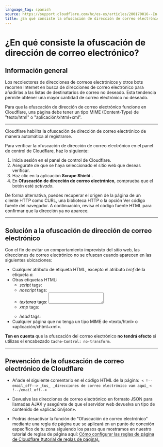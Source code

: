 ```yaml
---
language_tag: spanish
source: https://support.cloudflare.com/hc/es-es/articles/200170016--En-qu%C3%A9-consiste-la-ofuscaci%C3%B3n-de-direcci%C3%B3n-de-correo-electr%C3%B3nico-
title: ¿En qué consiste la ofuscación de dirección de correo electrónico
---
```


# ¿En qué consiste la ofuscación de dirección de correo electrónico?



## Información general

Los recolectores de direcciones de correos electrónicos y otros bots recorren Internet en busca de direcciones de correo electrónico para añadirlas a las listas de destinatarios de correo no deseado. Esta tendencia permite obtener una mayor cantidad de correo electrónico no deseado.


Para que la ofuscación de dirección de correo electrónico funcione en Cloudflare, una página debe tener un tipo MIME (Content-Type) de "texto/html" o "aplicación/xhtml+xml". 

___

Cloudflare habilita la ofuscación de dirección de correo electrónico de manera automática al registrarse.

Para verificar la ofuscación de dirección de correo electrónico en el panel de control de Cloudflare, haz lo siguiente:

1.  Inicia sesión en el panel de control de Cloudflare.
2.  Asegúrate de que se haya seleccionado el sitio web que deseas verificar.
3.  Haz clic en la aplicación **Scrape Shield** .
4.  En **Ofuscación de dirección de correo electrónico**, comprueba que el botón esté _activado_.

De forma alternativa, puedes recuperar el origen de la página de un cliente HTTP como CURL, una biblioteca HTTP o la opción Ver código fuente del navegador. A continuación, revisa el código fuente HTML para confirmar que la dirección ya no aparece. 

___

## Solución a la ofuscación de dirección de correo electrónico

Con el fin de evitar un comportamiento imprevisto del sitio web, las direcciones de correo electrónico no se ofuscan cuando aparecen en las siguientes ubicaciones:

-   Cualquier atributo de etiqueta HTML, excepto el atributo _href_ de la etiqueta _a._
-   Otras etiquetas HTML:
    -   _script_ tags: <script></script>
    -   _noscript_ tags: <noscript></noscript>
    -   _textarea_ tags: <textarea></textarea>
    -   _xmp_ tags: <xmp></xmp>
    -   _head_ tags: <head></head>
-   Cualquier página que no tenga un tipo MIME de «texto/html» o «aplicación/xhtml+xml».

**Ten en cuenta** que la ofuscación del correo electrónico **no tendrá efecto** si utilizas el encabezado `Cache-Control: no-transform`.

___

## Prevención de la ofuscación de correo electrónico de Cloudflare


-   Añade el siguiente comentario en el código HTML de la página:  `< !--email_off-->` `_tus_`  `_direcciones de correo electrónico van aquí_` `< !--/email_off-->`

-   Devuelve las direcciones de correo electrónico en formato JSON para llamadas AJAX y asegúrete de que el servidor web devuelva un tipo de contenido de «aplicación/json».

-   Podrás desactivar la función de "Ofuscación de correo electrónico" mediante una regla de página que se aplicará en un punto de conexión específico de tu zona siguiendo los pasos que mostramos en nuestro tutorial de reglas de página aquí: [Cómo configurar las reglas de página de Cloudflare (tutorial de reglas de página).](https://support.cloudflare.com/hc/es-es/articles/218411427-Understanding-and-Configuring-Cloudflare-Page-Rules-Page-Rules-Tutorial-#h_18YTlvNlZET4Poljeih3TJ)

